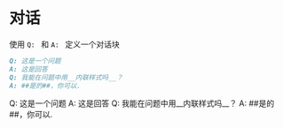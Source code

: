 # 对话

使用 ``Q: `` 和 ``A: `` 定义一个对话块

```markdown
Q: 这是一个问题
A: 这是回答
Q: 我能在问题中用__内联样式吗__？
A: ##是的##，你可以.
```

Q: 这是一个问题
A: 这是回答
Q: 我能在问题中用__内联样式吗__？
A: ##是的##，你可以.

